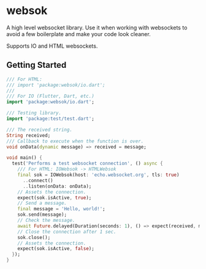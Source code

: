 # websok

A high level websocket library. Use it when working with websockets
to avoid a few boilerplate and make your code look cleaner.

Supports IO and HTML websockets.

## Getting Started

```dart
/// For HTML:
/// import 'package:websok/io.dart';
///
/// For IO (Flutter, Dart, etc.)
import 'package:websok/io.dart';

/// Testing library.
import 'package:test/test.dart';

/// The received string.
String received;
/// Callback to execute when the function is over.
void onData(dynamic message) => received = message;

void main() {
  test('Performs a test websocket connection', () async {
    /// For HTML: IOWebsok -> HTMLWebsok
    final sok = IOWebsok(host: 'echo.websocket.org', tls: true)
      ..connect()
      ..listen(onData: onData);
    // Assets the connection.
    expect(sok.isActive, true);
    // Send a message.
    final message = 'Hello, world!';
    sok.send(message);
    // Check the message.
    await Future.delayed(Duration(seconds: 1), () => expect(received, message));
    // Close the connection after 1 sec.
    sok.close();
    // Assets the connection.
    expect(sok.isActive, false);
  });
}

```
